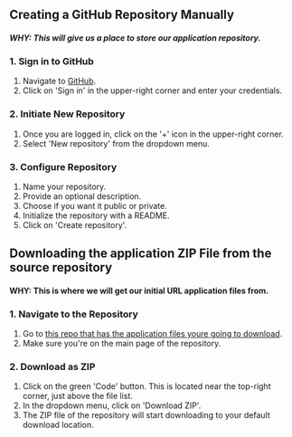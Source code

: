 ## Creating a GitHub Repository Manually
#### *WHY: This will give us a place to store our application repository.*

### 1. **Sign in to GitHub**
1. Navigate to [GitHub](https://github.com/).
2. Click on 'Sign in' in the upper-right corner and enter your credentials.

### 2. **Initiate New Repository**
1. Once you are logged in, click on the '+' icon in the upper-right corner.
2. Select 'New repository' from the dropdown menu.

### 3. **Configure Repository**
1. Name your repository.
2. Provide an optional description.
3. Choose if you want it public or private.
4. Initialize the repository with a README.
5. Click on 'Create repository'.

## Downloading the application ZIP File from the source repository
#### WHY: This is where we will get our initial URL application files from.

### 1. **Navigate to the Repository**
1. Go to [this repo that has the application files youre going to download](https://github.com/kura-labs-org/C4_deployment-2).
2. Make sure you're on the main page of the repository.

### 2. **Download as ZIP**
1. Click on the green 'Code' button. This is located near the top-right corner, just above the file list.
2. In the dropdown menu, click on 'Download ZIP'.
3. The ZIP file of the repository will start downloading to your default download location.

